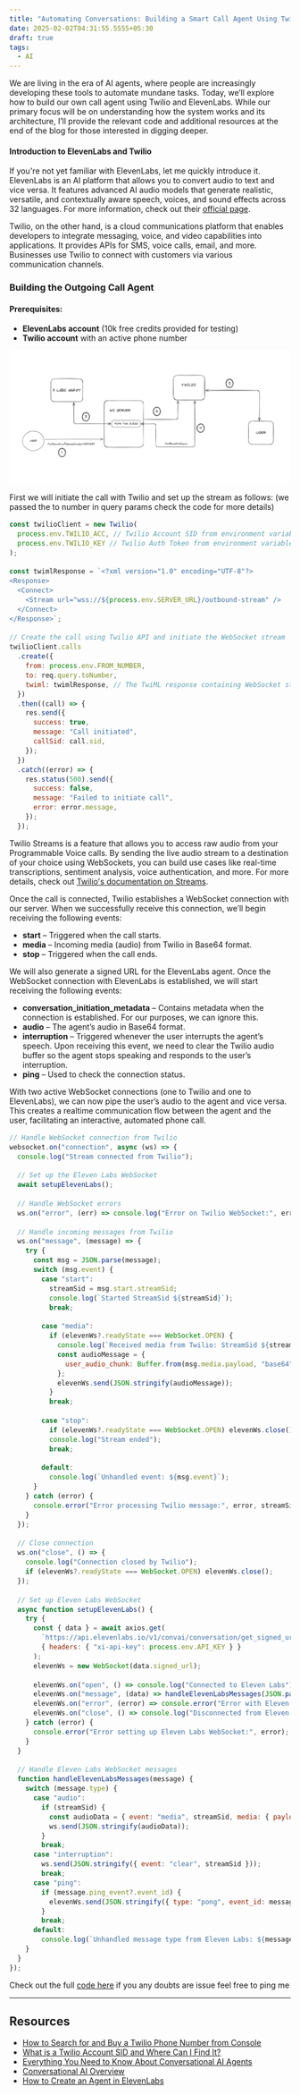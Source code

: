 ```yaml
---
title: "Automating Conversations: Building a Smart Call Agent Using Twilio and ElevenLabs"
date: 2025-02-02T04:31:55.5555+05:30
draft: true
tags:
  - AI
---
```


We are living in the era of AI agents, where people are increasingly developing these tools to automate mundane tasks. Today, we’ll explore how to build our own call agent using Twilio and ElevenLabs. While our primary focus will be on understanding how the system works and its architecture, I’ll provide the relevant code and additional resources at the end of the blog for those interested in digging deeper.

#### Introduction to ElevenLabs and Twilio

If you're not yet familiar with ElevenLabs, let me quickly introduce it. ElevenLabs is an AI platform that allows you to convert audio to text and vice versa. It features advanced AI audio models that generate realistic, versatile, and contextually aware speech, voices, and sound effects across 32 languages. For more information, check out their [official page](https://elevenlabs.io/about).

Twilio, on the other hand, is a cloud communications platform that enables developers to integrate messaging, voice, and video capabilities into applications. It provides APIs for SMS, voice calls, email, and more. Businesses use Twilio to connect with customers via various communication channels.

### Building the Outgoing Call Agent

#### Prerequisites:

- **ElevenLabs account** (10k free credits provided for testing)
- **Twilio account** with an active phone number

![](../../Images/Screenshot%20from%202025-02-02%2017-35-00%201.png)

First we will initiate the call with Twilio and set up the stream as follows: (we passed the to number in query params check the code for more details)

```js
const twilioClient = new Twilio(
  process.env.TWILIO_ACC, // Twilio Account SID from environment variables
  process.env.TWILIO_KEY // Twilio Auth Token from environment variables
);

const twimlResponse = `<?xml version="1.0" encoding="UTF-8"?>
<Response>
  <Connect>
    <Stream url="wss://${process.env.SERVER_URL}/outbound-stream" />
  </Connect>
</Response>`;

// Create the call using Twilio API and initiate the WebSocket stream
twilioClient.calls
  .create({
    from: process.env.FROM_NUMBER,
    to: req.query.toNumber,
    twiml: twimlResponse, // The TwiML response containing WebSocket stream information
  })
  .then((call) => {
    res.send({
      success: true,
      message: "Call initiated",
      callSid: call.sid,
    });
  })
  .catch((error) => {
    res.status(500).send({
      success: false,
      message: "Failed to initiate call",
      error: error.message,
    });
  });
```

Twilio Streams is a feature that allows you to access raw audio from your Programmable Voice calls. By sending the live audio stream to a destination of your choice using WebSockets, you can build use cases like real-time transcriptions, sentiment analysis, voice authentication, and more. For more details, check out [Twilio's documentation on Streams](https://www.twilio.com/docs/voice/twiml/stream).

Once the call is connected, Twilio establishes a WebSocket connection with our server. When we successfully receive this connection, we’ll begin receiving the following events:

- **start** – Triggered when the call starts.
- **media** – Incoming media (audio) from Twilio in Base64 format.
- **stop** – Triggered when the call ends.

We will also generate a signed URL for the ElevenLabs agent. Once the WebSocket connection with ElevenLabs is established, we will start receiving the following events:

- **conversation_initiation_metadata** – Contains metadata when the connection is established. For our purposes, we can ignore this.
- **audio** – The agent’s audio in Base64 format.
- **interruption** – Triggered whenever the user interrupts the agent’s speech. Upon receiving this event, we need to clear the Twilio audio buffer so the agent stops speaking and responds to the user’s interruption.
- **ping** – Used to check the connection status.

With two active WebSocket connections (one to Twilio and one to ElevenLabs), we can now pipe the user’s audio to the agent and vice versa. This creates a realtime communication flow between the agent and the user, facilitating an interactive, automated phone call.

```js
// Handle WebSocket connection from Twilio
websocket.on("connection", async (ws) => {
  console.log("Stream connected from Twilio");

  // Set up the Eleven Labs WebSocket
  await setupElevenLabs();

  // Handle WebSocket errors
  ws.on("error", (err) => console.log("Error on Twilio WebSocket:", err));

  // Handle incoming messages from Twilio
  ws.on("message", (message) => {
    try {
      const msg = JSON.parse(message);
      switch (msg.event) {
        case "start":
          streamSid = msg.start.streamSid;
          console.log(`Started StreamSid ${streamSid}`);
          break;

        case "media":
          if (elevenWs?.readyState === WebSocket.OPEN) {
            console.log(`Received media from Twilio: StreamSid ${streamSid}`);
            const audioMessage = {
              user_audio_chunk: Buffer.from(msg.media.payload, "base64").toString("base64"),
            };
            elevenWs.send(JSON.stringify(audioMessage));
          }
          break;

        case "stop":
          if (elevenWs?.readyState === WebSocket.OPEN) elevenWs.close();
          console.log("Stream ended");
          break;

        default:
          console.log(`Unhandled event: ${msg.event}`);
      }
    } catch (error) {
      console.error("Error processing Twilio message:", error, streamSid);
    }
  });

  // Close connection
  ws.on("close", () => {
    console.log("Connection closed by Twilio");
    if (elevenWs?.readyState === WebSocket.OPEN) elevenWs.close();
  });

  // Set up Eleven Labs WebSocket
  async function setupElevenLabs() {
    try {
      const { data } = await axios.get(
        `https://api.elevenlabs.io/v1/convai/conversation/get_signed_url?agent_id=${process.env.AGENT_ID}`,
        { headers: { "xi-api-key": process.env.API_KEY } }
      );
      elevenWs = new WebSocket(data.signed_url);

      elevenWs.on("open", () => console.log("Connected to Eleven Labs"));
      elevenWs.on("message", (data) => handleElevenLabsMessages(JSON.parse(data)));
      elevenWs.on("error", (error) => console.error("Error with Eleven Labs WebSocket:", error));
      elevenWs.on("close", () => console.log("Disconnected from Eleven Labs"));
    } catch (error) {
      console.error("Error setting up Eleven Labs WebSocket:", error);
    }
  }

  // Handle Eleven Labs WebSocket messages
  function handleElevenLabsMessages(message) {
    switch (message.type) {
      case "audio":
        if (streamSid) {
          const audioData = { event: "media", streamSid, media: { payload: message.audio.chunk || message.audio_event.audio_base_64 } };
          ws.send(JSON.stringify(audioData));
        }
        break;
      case "interruption":
        ws.send(JSON.stringify({ event: "clear", streamSid }));
        break;
      case "ping":
        if (message.ping_event?.event_id) {
          elevenWs.send(JSON.stringify({ type: "pong", event_id: message.ping_event.event_id }));
        }
        break;
      default:
        console.log(`Unhandled message type from Eleven Labs: ${message.type}`);
    }
  }
});

```


Check out the full [code here](https://github.com/programmerraja/CallAgent) if you any doubts are issue feel free to ping me 

---
## Resources

- [How to Search for and Buy a Twilio Phone Number from Console](https://help.twilio.com/articles/223135247-How-to-Search-for-and-Buy-a-Twilio-Phone-Number-from-Console)
- [What is a Twilio Account SID and Where Can I Find It?](https://help.twilio.com/articles/14726256820123-What-is-a-Twilio-Account-SID-and-where-can-I-find-it-)
- [Everything You Need to Know About Conversational AI Agents](https://elevenlabs.io/blog/everything-you-need-to-know-about-conversational-ai-agents)
- [Conversational AI Overview](https://elevenlabs.io/docs/conversational-ai/overview)
- [How to Create an Agent in ElevenLabs](https://elevenlabs.io/docs/conversational-ai/quickstart)

